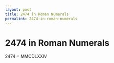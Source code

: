 ```yaml
---
layout: post
title: 2474 in Roman Numerals
permalink: 2474-in-roman-numerals
---
```


# 2474 in Roman Numerals

2474 = MMCDLXXIV
